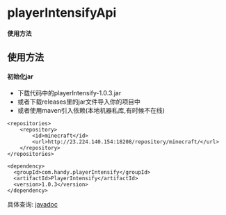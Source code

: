 # playerIntensifyApi

#### 使用方法

## 使用方法

#### 初始化jar
- 下载代码中的playerIntensify-1.0.3.jar   
- 或者下载releases里的jar文件导入你的项目中
- 或者使用maven引入依赖(本地机器私库,有时候不在线)

```
<repositories>
    <repository>
        <id>minecraft</id>
        <url>http://23.224.140.154:18208/repository/minecraft/</url>
    </repository>
</repositories>

<dependency>
  <groupId>com.handy.playerIntensify</groupId>
  <artifactId>PlayerIntensify</artifactId>
  <version>1.0.3</version>
</dependency>
```


具体查询: [javadoc](https://handy-git.github.io/PlayerIntensifyVersions/ "javadoc")
